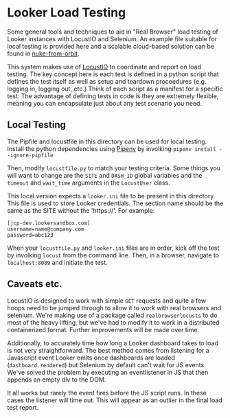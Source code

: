 Looker Load Testing
===========

Some general tools and techniques to aid in "Real Browser" load testing of Looker instances with LocustIO and
Selenium. An example file suitable for local testing is provided here and a scalable cloud-based solution can be
found in [nuke-from-orbit](/nuke-from-orbit).

This system makes use of [LocustIO](https://locust.io/) to coordinate and report on load testing. The key concept here is each test is
defined in a python script that defines the test itself as well as setup and teardown proceedures (e.g. logging in,
logging out, etc.) Think of each script as a manifest for a specific test. The advantage of defining tests in code is
they are extremely flexible, meaning you can encapsulate just about any test scenario you need.

## Local Testing

The Pipfile and locustfile in this directory can be used for local testing. Install the python dependencies using
[Pipenv](https://pipenv.pypa.io/en/latest/) by involking `pipenv install --ignore-pipfile`

Then, modify `locustfile.py` to match your testing criteria. Some things you will want to change are the `SITE` and
`DASH_ID` global variables and the `timeout` and `wait_time` arguments in the `LocustUser` class.

This local version expects a `looker.ini` file to be present in this directory. This file is used to store Looker
credentials. The section name should be the same as the SITE without the 'https://'. For example:

```
[jcp-dev.lookersandbox.com]
username=name@company.com
password=abc123
```

When your `locustfile.py` and `looker.ini` files are in order, kick off the test by involking `locust` from the command
line. Then, in a browser, navigate to `localhost:8089` and initiate the test.


## Caveats etc.

LocustIO is designed to work with simple `GET` requests and quite a few hoops need to be jumped through to allow it to
work with real browsers and selenium. We're making use of a package called `realbrowserlocusts` to do most of the heavy
lifting, but we've had to modify it to work in a distributed containerized format. Further improvements will be made
over time.

Additionally, to accurately time how long a Looker dashboard takes to load is not very straightforward. The best method
comes from listening for a Javascript event Looker emits once dashboards are loaded (`dashboard.rendered`) but Selenium
by default can't wait for JS events. We've solved the problem by executing an eventlistener in JS that then appends an
empty div to the DOM.

It all works but rarely the event fires before the JS script runs. In these cases the listener will time out. This will
appear as an outlier in the final load test report.
